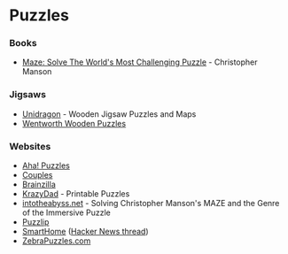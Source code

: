 # Puzzles

### Books

* [Maze: Solve The World's Most Challenging Puzzle](https://archive.org/details/mazesolvetheworldsmostchallengingpuzzle1985/mode/2up) - Christopher Manson

### Jigsaws

* [Unidragon](https://unidragon.eu/) - Wooden Jigsaw Puzzles and Maps
* [Wentworth Wooden Puzzles](https://www.wentworthpuzzles.com/)

### Websites

* [Aha! Puzzles](https://www.ahapuzzles.com/)
* [Couples](https://www.couples.game/)
* [Brainzilla](https://www.brainzilla.com/)
* [KrazyDad](https://krazydad.com/) - Printable Puzzles
* [intotheabyss.net](http://www.intotheabyss.net/) - Solving Christopher Manson's MAZE and the Genre of the Immersive Puzzle
* [Puzzlip](https://puzzlip.com)
* [SmartHome](https://smarthome.steviep.xyz/) ([Hacker News thread](https://news.ycombinator.com/item?id=42424508))
* [ZebraPuzzles.com](https://www.zebrapuzzles.com/)
